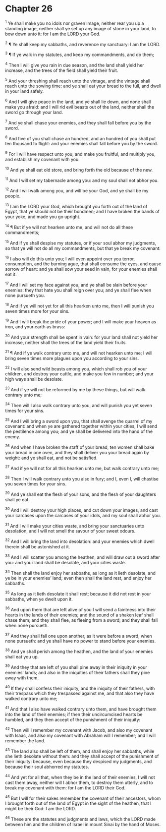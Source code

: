# Chapter 26

<sup>1</sup> Ye shall make you no idols nor graven image, neither rear you up a standing image, neither shall ye set up any image of stone in your land, to bow down unto it: for I am the LORD your God. 

<sup>2</sup> ¶ Ye shall keep my sabbaths, and reverence my sanctuary: I am the LORD. 

<sup>3</sup> ¶ If ye walk in my statutes, and keep my commandments, and do them; 

<sup>4</sup> Then I will give you rain in due season, and the land shall yield her increase, and the trees of the field shall yield their fruit. 

<sup>5</sup> And your threshing shall reach unto the vintage, and the vintage shall reach unto the sowing time: and ye shall eat your bread to the full, and dwell in your land safely. 

<sup>6</sup> And I will give peace in the land, and ye shall lie down, and none shall make you afraid: and I will rid evil beasts out of the land, neither shall the sword go through your land. 

<sup>7</sup> And ye shall chase your enemies, and they shall fall before you by the sword. 

<sup>8</sup> And five of you shall chase an hundred, and an hundred of you shall put ten thousand to flight: and your enemies shall fall before you by the sword. 

<sup>9</sup> For I will have respect unto you, and make you fruitful, and multiply you, and establish my covenant with you. 

<sup>10</sup> And ye shall eat old store, and bring forth the old because of the new. 

<sup>11</sup> And I will set my tabernacle among you: and my soul shall not abhor you. 

<sup>12</sup> And I will walk among you, and will be your God, and ye shall be my people. 

<sup>13</sup> I am the LORD your God, which brought you forth out of the land of Egypt, that ye should not be their bondmen; and I have broken the bands of your yoke, and made you go upright. 

<sup>14</sup> ¶ But if ye will not hearken unto me, and will not do all these commandments; 

<sup>15</sup> And if ye shall despise my statutes, or if your soul abhor my judgments, so that ye will not do all my commandments, but that ye break my covenant: 

<sup>16</sup> I also will do this unto you; I will even appoint over you terror, consumption, and the burning ague, that shall consume the eyes, and cause sorrow of heart: and ye shall sow your seed in vain, for your enemies shall eat it. 

<sup>17</sup> And I will set my face against you, and ye shall be slain before your enemies: they that hate you shall reign over you; and ye shall flee when none pursueth you. 

<sup>18</sup> And if ye will not yet for all this hearken unto me, then I will punish you seven times more for your sins. 

<sup>19</sup> And I will break the pride of your power; and I will make your heaven as iron, and your earth as brass: 

<sup>20</sup> And your strength shall be spent in vain: for your land shall not yield her increase, neither shall the trees of the land yield their fruits. 

<sup>21</sup> ¶ And if ye walk contrary unto me, and will not hearken unto me; I will bring seven times more plagues upon you according to your sins. 

<sup>22</sup> I will also send wild beasts among you, which shall rob you of your children, and destroy your cattle, and make you few in number; and your high ways shall be desolate. 

<sup>23</sup> And if ye will not be reformed by me by these things, but will walk contrary unto me; 

<sup>24</sup> Then will I also walk contrary unto you, and will punish you yet seven times for your sins. 

<sup>25</sup> And I will bring a sword upon you, that shall avenge the quarrel of my covenant: and when ye are gathered together within your cities, I will send the pestilence among you; and ye shall be delivered into the hand of the enemy. 

<sup>26</sup> And when I have broken the staff of your bread, ten women shall bake your bread in one oven, and they shall deliver you your bread again by weight: and ye shall eat, and not be satisfied. 

<sup>27</sup> And if ye will not for all this hearken unto me, but walk contrary unto me; 

<sup>28</sup> Then I will walk contrary unto you also in fury; and I, even I, will chastise you seven times for your sins. 

<sup>29</sup> And ye shall eat the flesh of your sons, and the flesh of your daughters shall ye eat. 

<sup>30</sup> And I will destroy your high places, and cut down your images, and cast your carcases upon the carcases of your idols, and my soul shall abhor you. 

<sup>31</sup> And I will make your cities waste, and bring your sanctuaries unto desolation, and I will not smell the savour of your sweet odours. 

<sup>32</sup> And I will bring the land into desolation: and your enemies which dwell therein shall be astonished at it. 

<sup>33</sup> And I will scatter you among the heathen, and will draw out a sword after you: and your land shall be desolate, and your cities waste. 

<sup>34</sup> Then shall the land enjoy her sabbaths, as long as it lieth desolate, and ye be in your enemies’ land; even then shall the land rest, and enjoy her sabbaths. 

<sup>35</sup> As long as it lieth desolate it shall rest; because it did not rest in your sabbaths, when ye dwelt upon it. 

<sup>36</sup> And upon them that are left alive of you I will send a faintness into their hearts in the lands of their enemies; and the sound of a shaken leaf shall chase them; and they shall flee, as fleeing from a sword; and they shall fall when none pursueth. 

<sup>37</sup> And they shall fall one upon another, as it were before a sword, when none pursueth: and ye shall have no power to stand before your enemies. 

<sup>38</sup> And ye shall perish among the heathen, and the land of your enemies shall eat you up. 

<sup>39</sup> And they that are left of you shall pine away in their iniquity in your enemies’ lands; and also in the iniquities of their fathers shall they pine away with them. 

<sup>40</sup> If they shall confess their iniquity, and the iniquity of their fathers, with their trespass which they trespassed against me, and that also they have walked contrary unto me; 

<sup>41</sup> And that I also have walked contrary unto them, and have brought them into the land of their enemies; if then their uncircumcised hearts be humbled, and they then accept of the punishment of their iniquity: 

<sup>42</sup> Then will I remember my covenant with Jacob, and also my covenant with Isaac, and also my covenant with Abraham will I remember; and I will remember the land. 

<sup>43</sup> The land also shall be left of them, and shall enjoy her sabbaths, while she lieth desolate without them: and they shall accept of the punishment of their iniquity: because, even because they despised my judgments, and because their soul abhorred my statutes. 

<sup>44</sup> And yet for all that, when they be in the land of their enemies, I will not cast them away, neither will I abhor them, to destroy them utterly, and to break my covenant with them: for I am the LORD their God. 

<sup>45</sup> But I will for their sakes remember the covenant of their ancestors, whom I brought forth out of the land of Egypt in the sight of the heathen, that I might be their God: I am the LORD. 

<sup>46</sup> These are the statutes and judgments and laws, which the LORD made between him and the children of Israel in mount Sinai by the hand of Moses. 


